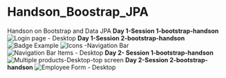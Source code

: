 # Handson_Boostrap_JPA
Handson on Bootstrap and Data JPA
<b>Day 1-Session 1-bootstrap-handson</b>
![Login page - Desktop](https://user-images.githubusercontent.com/67229903/120108965-11e58e00-c185-11eb-9db0-bae1347c8ecd.jpg)
<b>Day 1-Session 2-bootstrap-handson</b>
![Badge Example](https://user-images.githubusercontent.com/67229903/120108981-29bd1200-c185-11eb-8818-22ce8a636349.jpg)
![Icons -Navigation Bar ](https://user-images.githubusercontent.com/67229903/120108986-30e42000-c185-11eb-92a0-45633ce14eb6.jpg)
![Navigation Bar Items - Desktop](https://user-images.githubusercontent.com/67229903/120108990-33467a00-c185-11eb-8bf4-92e37a2d17f6.jpg)
<b>Day 2- Session 1-bootstrap-handson</b>
![Multiple products-Desktop-top screen](https://user-images.githubusercontent.com/67229903/120109001-3e99a580-c185-11eb-9556-a2a7306b78e5.jpg)
<b>Day 2-Session 2-bootstrap-handson</b>
![Employee Form - Desktop](https://user-images.githubusercontent.com/67229903/120109020-4a856780-c185-11eb-9438-a898dcde7295.jpg)




